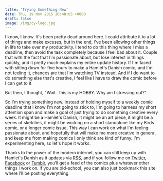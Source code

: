 ```yaml
---
title: 'Trying Something New'
date: Thu, 19 Nov 2015 20:48:05 +0000
draft: false
image: /img/cy-logo.jpg
---
```


I know, I know. It's been pretty dead around here. I could attribute it to a lot of things and make excuses, but in the end, I've been allowing other things in life to take over my productivity. I tend to do this thing where I miss a deadline, then avoid the task completely because I feel bad about it. Couple that with the fact that I'm passionate about, but lose interest in things quickly, and it pretty much explains my entire update history. If I'm faced with sitting down for five hours to make a Hamlet's Danish comic, and I'm not feeling it, chances are that I'm watching TV instead. And if I do want to do something else that's creative, I feel like I have to draw the comic before I can get to it.

But then, I thought, "Wait. This is my HOBBY. Why am I stressing out?"

So I'm trying something new. Instead of holding myself to a weekly comic deadline that I know I'm not going to stick to, I'm going to harness my short attention span and make a goal of just trying to do something creative every week. It might be a Hamlet's Danish, it might be an art piece, it might be a series of sketches, it might be working on a short standalone like my Birds comic, or a longer comic issue. This way I can work on what I'm feeling passionate about, and hopefully that will make me more creative in general, and keep me from making comics I only think are kind of funny. I'm experimenting here, so let's hope it works.

Thanks to the power of the modern internet, you can still keep up with Hamlet's Danish as it updates via [RSS](http://feeds.feedburner.com/HamletsDanish), and if you follow me on [Twitter](https://twitter.com/clayyount), [Facebook](https://www.facebook.com/hamletsdanish) or [Tumblr](http://clayyount.tumblr.com/), you'll get a feed of the comics plus whatever other things I work on. If you are old-school, you can also just bookmark this site where I'll be posting everything.